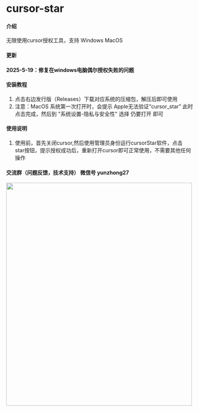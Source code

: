 # cursor-star

#### 介绍
无限使用cursor授权工具，支持 Windows MacOS
#### 更新
#### 2025-5-19：修复在windows电脑偶尔授权失败的问题

#### 安装教程

1.  点击右边发行版（Releases）下载对应系统的压缩包，解压后即可使用
2.  注意：MacOS 系统第一次打开时，会提示 Apple无法验证“cursor_star”
    此时点击完成，然后到 "系统设置-隐私与安全性" 选择 仍要打开 即可

#### 使用说明

1.  使用前，首先关闭cursor,然后使用管理员身份运行cursorStar软件，点击 star按钮，提示授权成功后，重新打开cursor即可正常使用，不需要其他任何操作

#### 交流群（问题反馈，技术支持） 微信号 yunzhong27
<img src="https://github.com/user-attachments/assets/9417ef7a-89d3-4f5c-b433-36382a3b1bdf" width="500" height="600">


